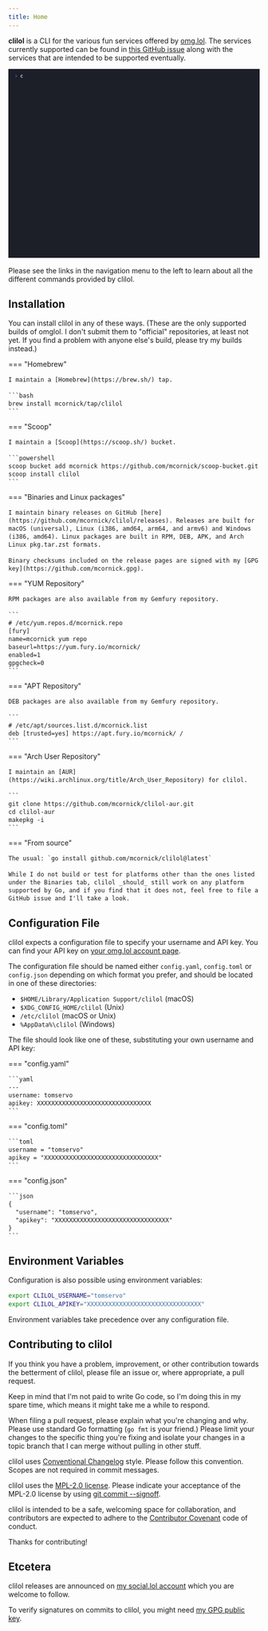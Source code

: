 ```yaml
---
title: Home
---
```

__clilol__ is a CLI for the various fun services offered by [omg.lol](https://omg.lol/). The services currently supported can be found in [this GitHub issue](https://github.com/mcornick/clilol/issues/6) along with the services that are intended to be supported eventually.

![Screenshot](clilol.gif "Screenshot")

Please see the links in the navigation menu to the left to learn about all the different commands provided by clilol.

## Installation

You can install clilol in any of these ways. (These are the only supported builds of omglol. I don't submit them to "official" repositories, at least not yet. If you find a problem with anyone else's build, please try my builds instead.)

=== "Homebrew"

    I maintain a [Homebrew](https://brew.sh/) tap.

    ```bash
    brew install mcornick/tap/clilol
    ```

=== "Scoop"

    I maintain a [Scoop](https://scoop.sh/) bucket.

    ```powershell
    scoop bucket add mcornick https://github.com/mcornick/scoop-bucket.git
    scoop install clilol
    ```

=== "Binaries and Linux packages"

    I maintain binary releases on GitHub [here](https://github.com/mcornick/clilol/releases). Releases are built for macOS (universal), Linux (i386, amd64, arm64, and armv6) and Windows (i386, amd64). Linux packages are built in RPM, DEB, APK, and Arch Linux pkg.tar.zst formats.

    Binary checksums included on the release pages are signed with my [GPG key](https://github.com/mcornick.gpg).

=== "YUM Repository"

    RPM packages are also available from my Gemfury repository.

    ```
    # /etc/yum.repos.d/mcornick.repo
    [fury]
    name=mcornick yum repo
    baseurl=https://yum.fury.io/mcornick/
    enabled=1
    gpgcheck=0
    ```

=== "APT Repository"

    DEB packages are also available from my Gemfury repository.

    ```
    # /etc/apt/sources.list.d/mcornick.list
    deb [trusted=yes] https://apt.fury.io/mcornick/ /
    ```

=== "Arch User Repository"

    I maintain an [AUR](https://wiki.archlinux.org/title/Arch_User_Repository) for clilol.

    ```
    git clone https://github.com/mcornick/clilol-aur.git
    cd clilol-aur
    makepkg -i
    ```

=== "From source"

    The usual: `go install github.com/mcornick/clilol@latest`

    While I do not build or test for platforms other than the ones listed under the Binaries tab, clilol _should_ still work on any platform supported by Go, and if you find that it does not, feel free to file a GitHub issue and I'll take a look.

## Configuration File

clilol expects a configuration file to specify your username and API key. You can find your API key on [your omg.lol account page](https://home.omg.lol/account).

The configuration file should be named either `config.yaml`, `config.toml` or `config.json` depending on which format you prefer, and should be located in one of these directories:

- `$HOME/Library/Application Support/clilol` (macOS)
- `$XDG_CONFIG_HOME/clilol` (Unix)
- `/etc/clilol` (macOS or Unix)
- `%AppData%\clilol` (Windows)

The file should look like one of these, substituting your own username and API key:

=== "config.yaml"

    ```yaml
    ---
    username: tomservo
    apikey: XXXXXXXXXXXXXXXXXXXXXXXXXXXXXXXX
    ```

=== "config.toml"

    ```toml
    username = "tomservo"
    apikey = "XXXXXXXXXXXXXXXXXXXXXXXXXXXXXXXX"
    ```

=== "config.json"

    ```json
    {
      "username": "tomservo",
      "apikey": "XXXXXXXXXXXXXXXXXXXXXXXXXXXXXXXX"
    }
    ```

## Environment Variables

Configuration is also possible using environment variables:

```sh
export CLILOL_USERNAME="tomservo"
export CLILOL_APIKEY="XXXXXXXXXXXXXXXXXXXXXXXXXXXXXXXX"
```

Environment variables take precedence over any configuration file.

## Contributing to clilol

If you think you have a problem, improvement, or other contribution towards the betterment of clilol, please file an issue or, where appropriate, a pull request.

Keep in mind that I'm not paid to write Go code, so I'm doing this in my spare time, which means it might take me a while to respond.

When filing a pull request, please explain what you're changing and why. Please use standard Go formatting (`go fmt` is your friend.) Please limit your changes to the specific thing you're fixing and isolate your changes in a topic branch that I can merge without pulling in other stuff.

clilol uses [Conventional Changelog](https://github.com/conventional-changelog/conventional-changelog-angular/blob/master/convention.md) style. Please follow this convention. Scopes are not required in commit messages.

clilol uses the [MPL-2.0 license](https://www.mozilla.org/en-US/MPL/2.0/). Please indicate your acceptance of the MPL-2.0 license by using [git commit --signoff](https://git-scm.com/docs/git-commit#Documentation/git-commit.txt--s).

clilol is intended to be a safe, welcoming space for collaboration, and contributors are expected to adhere to the [Contributor Covenant](http://contributor-covenant.org) code of conduct.

Thanks for contributing!

## Etcetera

clilol releases are announced on [my social.lol account](https://social.lol/@mcornick) which you are welcome to follow.

To verify signatures on commits to clilol, you might need [my GPG public key](https://github.com/mcornick.gpg).

